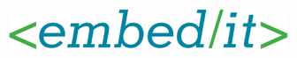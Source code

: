 <a href="https://www.embedit.cz/"><img alt="EmbedIT" src="/static/img/extra/2016/embedit.png" title="EmbedIT" style="
    padding-top: 20px;
"></a>